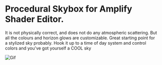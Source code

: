 # Procedural Skybox for Amplify Shader Editor.

It is not physically correct, and does not do any atmospheric scattering. But all the colours and horizon glows are customizable. Great starting point for a stylized sky probably.  Hook it up to a time of day system and control colors and you've got yourself a COOL sky

![Gif](https://i.imgur.com/11ZrTPr.gif)
